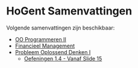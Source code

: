 # HoGent Samenvattingen

Volgende samenvattingen zijn beschikbaar:

* [OO Programmeren II](https://github.com/RobinMalfait/HoGent-Samenvattingen/blob/master/OO%20Progammeren%20II.md)
* [Financieel Management](https://github.com/RobinMalfait/HoGent-Samenvattingen/blob/master/Financieel%20Management.md)
* [Probleem Oplossend Denken I](https://github.com/RobinMalfait/HoGent-Samenvattingen/blob/master/Probleem%20Oplossend%20Denken%20I.md)
    * [Oefeningen 1.4 - Vanaf Slide 15](https://github.com/RobinMalfait/HoGent-Samenvattingen/blob/master/Oefeningen_Probleem_Oplossend_Denken_I/1.4.oefeningen.md)
